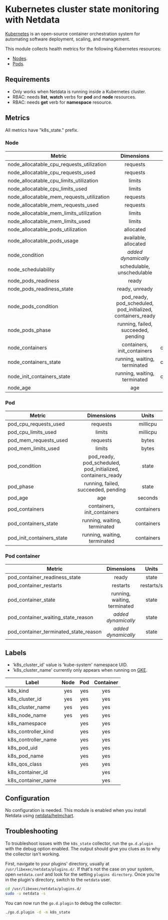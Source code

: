 <!--
title: "Kubernetes cluster state monitoring with Netdata"
description: "Monitor the state of your Kubernetes clusters with zero configuration, per-second metric granularity, and interactive visualizations."
custom_edit_url: https://github.com/netdata/go.d.plugin/edit/master/modules/k8s_state/README.md
sidebar_label: "Kubernetes cluster state"
-->

# Kubernetes cluster state monitoring with Netdata

[Kubernetes](https://kubernetes.io/) is an open-source container orchestration system for automating software
deployment, scaling, and management.

This module collects health metrics for the following Kubernetes resources:

- [Nodes](https://kubernetes.io/docs/concepts/architecture/nodes/).
- [Pods](https://kubernetes.io/docs/concepts/workloads/pods/).

## Requirements

- Only works when Netdata is running inside a Kubernetes cluster.
- RBAC: needs **list**, **watch** verbs for **pod** and **node** resources.
- RBAC: needs **get** verb for **namespace** resource.

## Metrics

All metrics have "k8s_state." prefix.

### Node

| Metric                                    |                           Dimensions                            |   Units    |
|-------------------------------------------|:---------------------------------------------------------------:|:----------:|
| node_allocatable_cpu_requests_utilization |                            requests                             |     %      |
| node_allocatable_cpu_requests_used        |                            requests                             |  millicpu  |
| node_allocatable_cpu_limits_utilization   |                             limits                              |     %      |
| node_allocatable_cpu_limits_used          |                             limits                              |  millicpu  |
| node_allocatable_mem_requests_utilization |                            requests                             |     %      |
| node_allocatable_mem_requests_used        |                            requests                             |   bytes    |
| node_allocatable_mem_limits_utilization   |                             limits                              |     %      |
| node_allocatable_mem_limits_used          |                             limits                              |   bytes    |
| node_allocatable_pods_utilization         |                            allocated                            |     %      |
| node_allocatable_pods_usage               |                      available, allocated                       |    pods    |
| node_condition                            |                    <i>added dynamically</i>                     |   status   |
| node_schedulability                       |                   schedulable, unschedulable                    |   state    |
| node_pods_readiness                       |                              ready                              |     %      |
| node_pods_readiness_state                 |                         ready, unready                          |    pods    |
| node_pods_condition                       | pod_ready, pod_scheduled,<br/>pod_initialized, containers_ready |    pods    |
| node_pods_phase                           |               running, failed, succeeded, pending               |    pods    |
| node_containers                           |                   containers, init_containers                   | containers |
| node_containers_state                     |                  running, waiting, terminated                   | containers |
| node_init_containers_state                |                  running, waiting, terminated                   | containers |
| node_age                                  |                               age                               |  seconds   |

### Pod

| Metric                                |                           Dimensions                            |   Units    |
|---------------------------------------|:---------------------------------------------------------------:|:----------:|
| pod_cpu_requests_used                 |                            requests                             |  millicpu  |
| pod_cpu_limits_used                   |                             limits                              |  millicpu  |
| pod_mem_requests_used                 |                            requests                             |   bytes    |
| pod_mem_limits_used                   |                             limits                              |   bytes    |
| pod_condition                         | pod_ready, pod_scheduled,<br/>pod_initialized, containers_ready |   state    |
| pod_phase                             |               running, failed, succeeded, pending               |   state    |
| pod_age                               |                               age                               |  seconds   |
| pod_containers                        |                   containers, init_containers                   | containers |
| pod_containers_state                  |                  running, waiting, terminated                   | containers |
| pod_init_containers_state             |                  running, waiting, terminated                   | containers |

### Pod container

| Metric                                |                           Dimensions                           |   Units    |
|---------------------------------------|:--------------------------------------------------------------:|:----------:|
| pod_container_readiness_state         |                             ready                              |   state    |
| pod_container_restarts                |                            restarts                            | restarts/s |
| pod_container_state                   |                  running, waiting, terminated                  |   state    |
| pod_container_waiting_state_reason    |                    <i>added dynamically</i>                    |   state    |
| pod_container_terminated_state_reason |                    <i>added dynamically</i>                    |   state    |

## Labels

- 'k8s_cluster_id' value is 'kube-system' namespace UID.
- 'k8s_cluster_name' currently only appears when running on [GKE](https://cloud.google.com/kubernetes-engine).

| Label               | Node | Pod | Container |
|---------------------|:----:|:---:|:---------:|
| k8s_kind            | yes  | yes |    yes    |
| k8s_cluster_id      | yes  | yes |    yes    |
| k8s_cluster_name    | yes  | yes |    yes    |
| k8s_node_name       | yes  | yes |    yes    |
| k8s_namespace       |      | yes |    yes    |
| k8s_controller_kind |      | yes |    yes    |
| k8s_controller_name |      | yes |    yes    |
| k8s_pod_uid         |      | yes |    yes    |
| k8s_pod_name        |      | yes |    yes    |
| k8s_qos_class       |      | yes |    yes    |
| k8s_container_id    |      |     |    yes    |
| k8s_container_name  |      |     |    yes    |

## Configuration

No configuration is needed. This module is enabled when you install Netdata
using [netdata/helmchart](https://github.com/netdata/helmchart#netdata-helm-chart-for-kubernetes-deployments).

## Troubleshooting

To troubleshoot issues with the `k8s_state` collector, run the `go.d.plugin` with the debug option enabled. The
output should give you clues as to why the collector isn't working.

First, navigate to your plugins' directory, usually at `/usr/libexec/netdata/plugins.d/`. If that's not the case on your
system, open `netdata.conf` and look for the setting `plugins directory`. Once you're in the plugin's directory, switch
to the `netdata` user.

```bash
cd /usr/libexec/netdata/plugins.d/
sudo -u netdata -s
```

You can now run the `go.d.plugin` to debug the collector:

```bash
./go.d.plugin -d -m k8s_state
```
